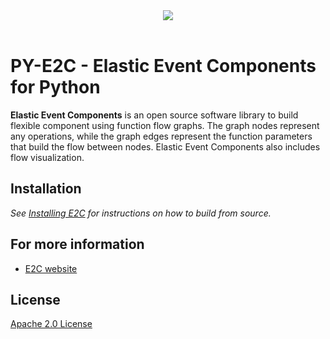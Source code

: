<div align="center">
  <img src="https://github.com/enterstry/e2c/blob/master/images/e2c-logo.png"><br><br>
</div>

# PY-E2C - Elastic Event Components for Python

**Elastic Event Components** is an open source software library to build flexible component using
function flow graphs. The graph nodes represent any operations, while
the graph edges represent the function parameters that build
the flow between nodes. Elastic Event Components also includes flow visualization.

## Installation
*See [Installing E2C](https://github.com/enterstry/e2c/blob/master/INSTALL.md) for instructions 
on how to build from source.*


## For more information
* [E2C website](http://www.elastic-event-components.org)

## License
[Apache 2.0 License](LICENSE)
